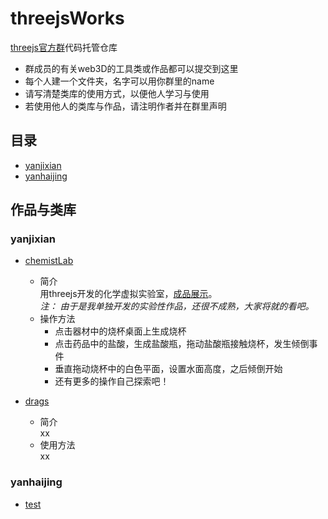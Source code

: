 threejsWorks
============

[threejs官方群](http://shang.qq.com/wpa/qunwpa?idkey=c7be2a6dcd18a6364ce0ec0f568e67790dfea8e4d6080c2f72a902b5e9f7dec3)代码托管仓库  

- 群成员的有关web3D的工具类或作品都可以提交到这里  
- 每个人建一个文件夹，名字可以用你群里的name
- 请写清楚类库的使用方式，以便他人学习与使用
- 若使用他人的类库与作品，请注明作者并在群里声明

## 目录
* [yanjixian](#yanjixian)
* [yanhaijing](#yanhaijing)

## 作品与类库

### yanjixian

* [chemistLab](https://github.com/threejsHubs/threejsWorks/tree/master/yanjixian/chemistLab)
	* 简介  
		用threejs开发的化学虚拟实验室，[成品展示](http://yanjixian.com/chemistLab/)。  
	*注： 由于是我单独开发的实验性作品，还很不成熟，大家将就的看吧。*
	* 操作方法  
	   * 点击器材中的烧杯桌面上生成烧杯
	   * 点击药品中的盐酸，生成盐酸瓶，拖动盐酸瓶接触烧杯，发生倾倒事件
	   * 垂直拖动烧杯中的白色平面，设置水面高度，之后倾倒开始
	   * 还有更多的操作自己探索吧！
	
* [drags]()
	* 简介  
		xx
	* 使用方法  
		xx

### yanhaijing

* [test](#)